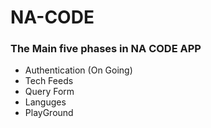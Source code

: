 # NA-CODE

<h3>The Main five phases in NA CODE APP</h3>
<ul>
  <li>Authentication (On Going)</li>
  <li>Tech Feeds</li>
  <li>Query Form</li>
  <li>Languges</li>
  <li>PlayGround</li>
 </ul>
